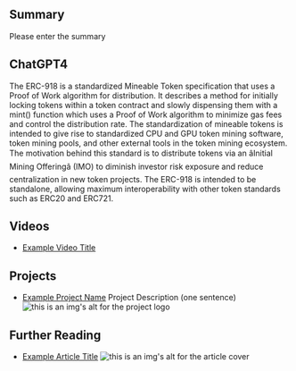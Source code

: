 ## Summary

Please enter the summary

## ChatGPT4

The ERC-918 is a standardized Mineable Token specification that uses a Proof of Work algorithm for distribution. It describes a method for initially locking tokens within a token contract and slowly dispensing them with a mint() function which uses a Proof of Work algorithm to minimize gas fees and control the distribution rate. The standardization of mineable tokens is intended to give rise to standardized CPU and GPU token mining software, token mining pools, and other external tools in the token mining ecosystem. The motivation behind this standard is to distribute tokens via an âInitial Mining Offeringâ (IMO) to diminish investor risk exposure and reduce centralization in new token projects. The ERC-918 is intended to be standalone, allowing maximum interoperability with other token standards such as ERC20 and ERC721.

## Videos

- [Example Video Title](https://www.youtube.com/watch?v=TDGq4aeevgY)

## Projects

- [Example Project Name](https://xxxx.xxx/xxxxx) Project Description (one sentence) ![this is an img's alt for the project logo](https://xxxx.xxx/project-logo.xxx)

## Further Reading

- [Example Article Title](https://xxxx.xxx/xxxxx) ![this is an img's alt for the article cover](https://xxxx.xxx/article-cover.xxx)
